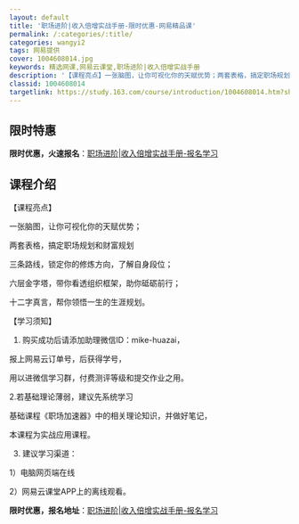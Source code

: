 ```yaml
---
layout: default
title: '职场进阶|收入倍增实战手册-限时优惠-网易精品课'
permalink: /:categories/:title/
categories: wangyi2
tags: 网易提供
cover: 1004608014.jpg
keywords: 精选网课,网易云课堂,职场进阶|收入倍增实战手册
description: '【课程亮点】一张脑图，让你可视化你的天赋优势；两套表格，搞定职场规划和财富规划三条路线，锁定你的修炼方向，了解自身段位；'
classid: 1004608014
targetlink: https://study.163.com/course/introduction/1004608014.htm?share=1&shareId=1025206652&utm_campaign=share&utm_medium=iphoneShare&utm_source=&utm_u=1025206652
---
```


## 限时特惠

**限时优惠，火速报名**：[职场进阶|收入倍增实战手册-报名学习](https://study.163.com/course/introduction/1004608014.htm?share=1&shareId=1025206652&utm_campaign=share&utm_medium=iphoneShare&utm_source=&utm_u=1025206652)

## 课程介绍

【课程亮点】

一张脑图，让你可视化你的天赋优势；

两套表格，搞定职场规划和财富规划

三条路线，锁定你的修炼方向，了解自身段位；

六层金字塔，带你看透组织框架，助你砥砺前行；

十二字真言，帮你领悟一生的生涯规划。



【学习须知】

1. 购买成功后请添加助理微信ID：mike-huazai，

报上网易云订单号，后获得学号，

用以进微信学习群，付费测评等级和提交作业之用。



2.若基础理论薄弱，建议先系统学习

基础课程《职场加速器》中的相关理论知识，并做好笔记，

本课程为实战应用课程。



3. 建议学习渠道：

1）电脑网页端在线    

2）网易云课堂APP上的离线观看。

**限时优惠，报名地址**：[职场进阶|收入倍增实战手册-报名学习](https://study.163.com/course/introduction/1004608014.htm?share=1&shareId=1025206652&utm_campaign=share&utm_medium=iphoneShare&utm_source=&utm_u=1025206652)

